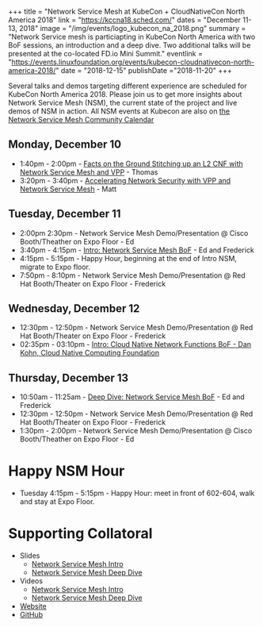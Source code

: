 +++
title = "Network Service Mesh at KubeCon + CloudNativeCon North America 2018"
link = "https://kccna18.sched.com/"
dates = "December 11-13, 2018"
image = "/img/events/logo_kubecon_na_2018.png"
summary = "Network Service mesh is particiapting in KubeCon North America with two BoF sessions, an introduction and a deep dive. Two additional talks will be presented at the co-located FD.io Mini Summit."
eventlink = "https://events.linuxfoundation.org/events/kubecon-cloudnativecon-north-america-2018/"
date = "2018-12-15"
publishDate ="2018-11-20"
+++

Several talks and demos targeting different experience are scheduled for KubeCon North America 2018. Please join us to get more insights about Network Service Mesh (NSM), the current state of the project and live demos of NSM in action.  All NSM events at Kubecon are also on [the Network Service Mesh Community Calendar](https://calendar.google.com/calendar/embed?src=iae5pl3qbf2g5ehm6jb2h7gv08%40group.calendar.google.com&ctz=America%2FLos_Angeles)


Monday, December 10
-------------------

* 1:40pm - 2:00pm - [Facts on the Ground Stitching up an L2 CNF with Network Service Mesh and VPP](https://sched.co/IGgU) - Thomas
* 3:20pm - 3:40pm - [Accelerating Network Security with VPP and Network Service Mesh](https://sched.co/IGh0) - Matt


Tuesday, December 11
--------------------

* 2:00pm   2:30pm - Network Service Mesh Demo/Presentation @ Cisco Booth/Theather on Expo Floor - Ed
* 3:40pm - 4:15pm - [Intro: Network Service Mesh BoF](https://sched.co/Grbq) - Ed and Frederick
* 4:15pm - 5:15pm - Happy Hour, beginning at the end of Intro NSM, migrate to Expo floor.
* 7:50pm - 8:10pm - Network Service Mesh Demo/Presentation @ Red Hat Booth/Theater on Expo Floor - Frederick

Wednesday, December 12
----------------------

* 12:30pm - 12:50pm - Network Service Mesh Demo/Presentation @ Red Hat Booth/Theater on Expo Floor - Frederick
* 02:35pm - 03:10pm - [Intro: Cloud Native Network Functions BoF - Dan Kohn, Cloud Native Computing Foundation](https://sched.co/JCLS)

Thursday, December 13
---------------------

* 10:50am - 11:25am - [Deep Dive: Network Service Mesh BoF](https://sched.co/Grdj) - Ed and Frederick
* 12:30pm - 12:50pm - Network Service Mesh Demo/Presentation @ Red Hat Booth/Theater on Expo Floor - Frederick
* 1:30pm - 2:00pm - Network Service Mesh Demo/Presentation @ Cisco Booth/Theather on Expo Floor - Ed


# Happy NSM Hour

* Tuesday 4:15pm - 5:15pm - Happy Hour: meet in front of 602-604, walk and stay at Expo Floor.

# Supporting Collatoral
* Slides
  * [Network Service Mesh Intro](https://docs.google.com/presentation/d/1Vzmhv5vc10NyAa08ny-CCbveo0_fWkDckbkCD_N0fPg/edit)
  * [Network Service Mesh Deep Dive](https://docs.google.com/presentation/d/1YWagIAT3hCqF8zZ3wpC6woZ038Y42lKpXv12kjKZC6Q/edit#slide=id.g49d60c8d41_2_46)
* Videos
  * [Network Service Mesh Intro](https://www.youtube.com/watch?v=YeAKtUFaqQ0)
  * [Network Service Mesh Deep Dive](https://www.youtube.com/watch?v=SGi9LS870rk)
* [Website](https://www.networkservicemesh.io/)
* [GitHub](https://github.com/networkservicemesh/networkservicemesh)

